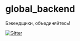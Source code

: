 # global_backend
Бэкендщики, объединяйтесь!

[![Gitter](https://badges.gitter.im/Join%20Chat.svg)](https://gitter.im/backendsecret/global_backend?utm_source=badge&utm_medium=badge&utm_campaign=pr-badge)
